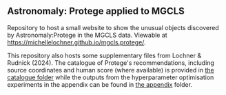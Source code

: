 ## Astronomaly: Protege applied to MGCLS

Repository to host a small website to show the unusual objects discovered by Astronomaly:Protege in the MGCLS data. Viewable at https://michellelochner.github.io/mgcls.protege/.

This repository also hosts some supplementary files from Lochner & Rudnick (2024). The catalogue of Protege's recommendations, including source coordinates and human score (where available) is provided in [the catalogue folder](catalogue/README.md) while the outputs from the hyperparameter optimisation experiments in the appendix can be found in [the appendix](appendix/README.md) folder.

